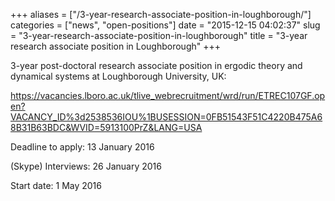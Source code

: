 +++
aliases = ["/3-year-research-associate-position-in-loughborough/"]
categories = ["news", "open-positions"]
date = "2015-12-15 04:02:37"
slug = "3-year-research-associate-position-in-loughborough"
title = "3-year research associate position in Loughborough"
+++

3-year post-doctoral research associate position in ergodic theory and
dynamical systems at Loughborough University, UK:

<https://vacancies.lboro.ac.uk/tlive_webrecruitment/wrd/run/ETREC107GF.open?VACANCY_ID%3d2538536IOU%1BUSESSION=0FB51543F51C4220B475A68B31B63BDC&WVID=5913100PrZ&LANG=USA>

Deadline to apply: 13 January
2016

(Skype) Interviews: 26 January
2016

Start date: 1 May 2016
